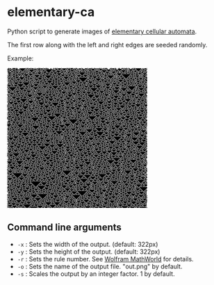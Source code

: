 # elementary-ca

Python script to generate images of [elementary cellular automata](http://en.wikipedia.org/wiki/Elementary_cellular_automaton).

The first row along with the left and right edges are seeded randomly.

Example:

![Example](example.png)

## Command line arguments

* `-x` : Sets the width of the output. (default: 322px)
* `-y` : Sets the height of the output. (default: 322px)
* `-r` : Sets the rule number. See [Wolfram MathWorld](http://mathworld.wolfram.com/ElementaryCellularAutomaton.html) for details.
* `-o` : Sets the name of the output file. "out.png" by default.
* `-s` : Scales the output by an integer factor. 1 by default.